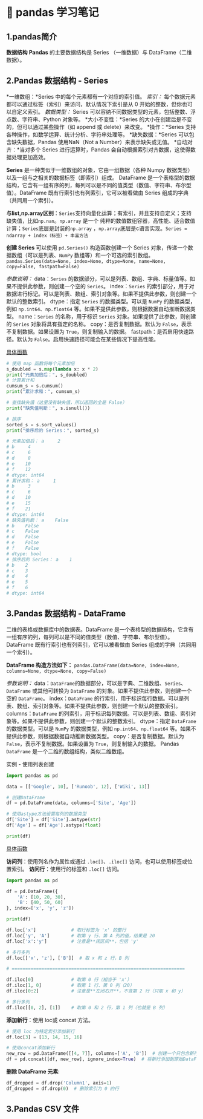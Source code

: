 # 🐼 pandas 学习笔记

## 1.pandas简介

**数据结构**
**Pandas** 的主要数据结构是 Series （一维数据）与 DataFrame（二维数据）。

## 2.Pandas 数据结构 - Series

*一维数组：*Series 中的每个元素都有一个对应的索引值。
*索引：* 每个数据元素都可以通过标签（索引）来访问，默认情况下索引是从 0 开始的整数，但你也可以自定义索引。
*数据类型：* Series 可以容纳不同数据类型的元素，包括整数、浮点数、字符串、Python 对象等。
*大小不变性：*Series 的大小在创建后是不变的，但可以通过某些操作（如 append 或 delete）来改变。
*操作：*Series 支持各种操作，如数学运算、统计分析、字符串处理等。
*缺失数据：*Series 可以包含缺失数据，Pandas 使用NaN（Not a Number）来表示缺失或无值。
*自动对齐：*当对多个 Series 进行运算时，Pandas 会自动根据索引对齐数据，这使得数据处理更加高效。

**Series** 是一种类似于一维数组的对象，它由一组数据（各种 Numpy 数据类型）以及一组与之相关的数据标签（即索引）组成。
DataFrame 是一个表格型的数据结构，它含有一组有序的列，每列可以是不同的值类型（数值、字符串、布尔型值）。DataFrame 既有行索引也有列索引，它可以被看做由 Series 组成的字典（共同用一个索引）。

**与list,np.array区别**：`Series`支持向量化运算；有索引，并且支持自定义；支持缺失值，比如`np.nan`。`np.array` 是一个 纯粹的数值数组容器，高性能、适合数值计算；`Series`底层是封装的`np.array` ，`np.array`底层是c语言实现。`Series = ndarray + index（标签）+ 丰富方法`

**创建 Series**
可以使用 `pd.Series()` 构造函数创建一个 Series 对象，传递一个数据数组（可以是列表、`NumPy` 数组等）和一个可选的索引数组。
`pandas.Series(data=None, index=None, dtype=None, name=None, copy=False, fastpath=False)`

*参数说明：*
data：`Series` 的数据部分，可以是列表、数组、字典、标量值等。如果不提供此参数，则创建一个空的 `Series`。
index：`Series` 的索引部分，用于对数据进行标记。可以是列表、数组、索引对象等。如果不提供此参数，则创建一个默认的整数索引。
dtype：指定 `Series` 的数据类型。可以是 `NumPy` 的数据类型，例如 `np.int64`、`np.float64` 等。如果不提供此参数，则根据数据自动推断数据类型。
name：`Series` 的名称，用于标识 `Series` 对象。如果提供了此参数，则创建的 `Series` 对象将具有指定的名称。
copy：是否复制数据。默认为 `False`，表示不复制数据。如果设置为 `True`，则复制输入的数据。
fastpath：是否启用快速路径。默认为 `False`。启用快速路径可能会在某些情况下提高性能。

[具体函数](https://www.runoob.com/pandas/pandas-series.html)

```python
# 使用 map 函数将每个元素加倍
s_doubled = s.map(lambda x: x * 2)
print("元素加倍后：", s_doubled)
# 计算累计和
cumsum_s = s.cumsum()
print("累计求和：", cumsum_s)

# 查找缺失值（这里没有缺失值，所以返回的全是 False）
print("缺失值判断：", s.isnull())

# 排序
sorted_s = s.sort_values()
print("排序后的 Series：", sorted_s)

# 元素加倍后： a     2
# b     4
# c     6
# d     8
# e    10
# f    12
# dtype: int64
# 累计求和： a     1
# b     3
# c     6
# d    10
# e    15
# f    21
# dtype: int64
# 缺失值判断： a    False
# b    False
# c    False
# d    False
# e    False
# f    False
# dtype: bool
# 排序后的 Series： a    1
# b    2
# c    3
# d    4
# e    5
# f    6
# dtype: int64
```

## 3.Pandas 数据结构 - DataFrame

二维的表格或数据库中的数据表。DataFrame 是一个表格型的数据结构，它含有一组有序的列，每列可以是不同的值类型（数值、字符串、布尔型值）。DataFrame 既有行索引也有列索引，它可以被看做由 Series 组成的字典（共同用一个索引）。

**DataFrame 构造方法如下：**
`pandas.DataFrame(data=None, index=None, columns=None, dtype=None, copy=False)`

*参数说明：*
data：`DataFrame`的数据部分，可以是字典、二维数组、`Series`、`DataFrame` 或其他可转换为 `DataFrame` 的对象。如果不提供此参数，则创建一个空的 `DataFrame`。
index：`DataFrame` 的行索引，用于标识每行数据。可以是列表、数组、索引对象等。如果不提供此参数，则创建一个默认的整数索引。
columns：`DataFrame` 的列索引，用于标识每列数据。可以是列表、数组、索引对象等。如果不提供此参数，则创建一个默认的整数索引。
dtype：指定 `DataFrame` 的数据类型。可以是 `NumPy` 的数据类型，例如 `np.int64`、`np.float64` 等。如果不提供此参数，则根据数据自动推断数据类型。
copy：是否复制数据。默认为 `False`，表示不复制数据。如果设置为 `True`，则复制输入的数据。
Pandas `DataFrame` 是一个二维的数组结构，类似二维数组。

实例 - 使用列表创建

```python
import pandas as pd

data = [['Google', 10], ['Runoob', 12], ['Wiki', 13]]

# 创建DataFrame
df = pd.DataFrame(data, columns=['Site', 'Age'])

# 使用astype方法设置每列的数据类型
df['Site'] = df['Site'].astype(str)
df['Age'] = df['Age'].astype(float)

print(df)
```

[具体函数](https://www.runoob.com/pandas/pandas-dataframe.html)

**访问列**：使用列名作为属性或通过 `.loc[]`、`.iloc[]` 访问，也可以使用标签或位置索引。
**访问行**：使用行的标签和 `.loc[]` 访问。

```python
import pandas as pd

df = pd.DataFrame({
    'A': [10, 20, 30],
    'B': [40, 50, 60]
}, index=['x', 'y', 'z'])

print(df)

df.loc['x']             # 取行标签为 'x' 的整行
df.loc['y', 'A']        # 取第 y 行、第 A 列的值，结果是 20
df.loc['x':'y']         # 注意是**闭区间**，包括 'y'

# 多行多列
df.loc[['x', 'z'], ['B']]  # 取 x 和 z 行，B 列

# ================================================================

df.iloc[0]              # 取第 0 行（相当于 'x'）
df.iloc[1, 0]           # 取第 1 行、第 0 列（20）
df.iloc[0:2]            # 注意是**左闭右开**，不含第 2 行（只取 x 和 y）

# 多行多列
df.iloc[[0, 2], [1]]    # 取第 0 和 2 行，第 1 列（也就是 B 列）

```

**添加新行**：使用 loc或 concat 方法。

```python
# 使用 loc 为特定索引添加新行
df.loc[3] = [13, 14, 15, 16]

# 使用concat添加新行
new_row = pd.DataFrame([[4, 7]], columns=['A', 'B'])  # 创建一个只包含新行的DataFrame
df = pd.concat([df, new_row], ignore_index=True)  # 将新行添加到原始DataFrame

```

**删除 DataFrame 元素**:

```python
df_dropped = df.drop('Column1', axis=1)
df_dropped = df.drop(0)  # 删除索引为 0 的行
```

## 3.Pandas CSV 文件
